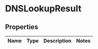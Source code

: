 # DNSLookupResult
## Properties

Name | Type | Description | Notes
------------ | ------------- | ------------- | -------------


